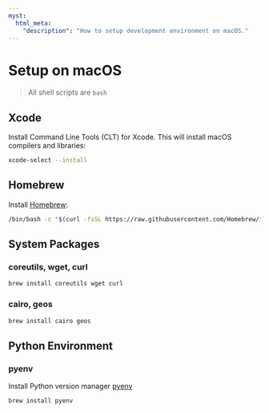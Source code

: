 ```yaml
---
myst:
  html_meta:
    "description": "How to setup development environment on macOS."
---
```


# Setup on macOS

>  All shell scripts are `bash`

## Xcode

Install Command Line Tools (CLT) for Xcode. This will install macOS compilers and libraries:

```bash
xcode-select --install
```

## Homebrew

Install [Homebrew](https://brew.sh/):

```bash
/bin/bash -c "$(curl -fsSL https://raw.githubusercontent.com/Homebrew/install/HEAD/install.sh)"
```

## System Packages

### coreutils, wget, curl

```bash
brew install coreutils wget curl 
```

### cairo, geos

```bash
brew install cairo geos
```

## Python Environment

### pyenv

Install Python version manager [pyenv](https://github.com/pyenv/pyenv)

```bash
brew install pyenv
```
